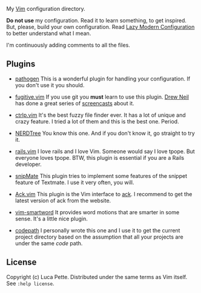 My [Vim](http://www.vim.org) configuration directory.

**Do not use** my configuration. Read it to learn something, to get inspired.
But, please, build your own configuration. Read [Lazy Modern
Configuration](http://lucapette.com/vim/rails/vim-for-rails-developers-lazy-modern-configuration/)
to better understand what I mean.

I'm continuously adding comments to all the files.

Plugins
-------

- [pathogen](https://github.com/tpope/vim-pathogen)
  This is a wonderful plugin for handling your configuration. If you don't
  use it you should.

- [fugitive.vim](https://github.com/tpope/vim-fugitive)
  If you use git you **must** learn to use this plugin.
  [Drew Neil](https://github.com/nelstrom) has done a great series of
  [screencasts](http://vimcasts.org/) about it.

- [ctrlp.vim](http://kien.github.com/ctrlp.vim/)
  It's the best fuzzy file finder ever. It has a lot of unique and crazy
  feature. I tried a lot of them and this is the best one. Period.

- [NERDTree](http://www.vim.org/scripts/script.php?script_id=1658)
  You know this one. And if you don't know it, go straight to try it.

- [rails.vim](http://rails.vim.tpope.net/)
  I love rails and I love Vim. Someone would say I love tpope. But everyone
  loves tpope. BTW, this plugin is essential if you are a Rails developer.

- [snipMate](https://github.com/garbas/vim-snipmate)
  This plugin tries to implement some features of the snippet feature of
  Textmate. I use it very often, you will.

- [Ack.vim](http://www.vim.org/scripts/script.php?script_id=2572)
  This plugin is the Vim interface to [ack](http://betterthangrep.com/). I
  recommend to get the latest version of ack from the website.

- [vim-smartword](https://github.com/kana/vim-smartword)
  It provides word motions that are smarter in some sense. It's a little
  nice plugin.

- [codepath](http://www.vim.org/scripts/script.php?script_id=3435)
  I personally wrote this one and I use it to get the current project
  directory based on the assumption that all your projects are under the same
  *code* path.

License
-------

Copyright (c) Luca Pette. Distributed under the same terms as Vim itself. See `:help license`.

